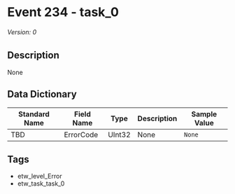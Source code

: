 # Event 234 - task_0
###### Version: 0

## Description
None

## Data Dictionary
|Standard Name|Field Name|Type|Description|Sample Value|
|---|---|---|---|---|
|TBD|ErrorCode|UInt32|None|`None`|

## Tags
* etw_level_Error
* etw_task_task_0